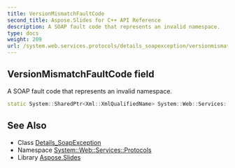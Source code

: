 ```yaml
---
title: VersionMismatchFaultCode
second_title: Aspose.Slides for C++ API Reference
description: A SOAP fault code that represents an invalid namespace.
type: docs
weight: 209
url: /system.web.services.protocols/details_soapexception/versionmismatchfaultcode/
---
```

## VersionMismatchFaultCode field


A SOAP fault code that represents an invalid namespace.

```cpp
static System::SharedPtr<Xml::XmlQualifiedName> System::Web::Services::Protocols::Details_SoapException::VersionMismatchFaultCode
```

## See Also

* Class [Details_SoapException](../)
* Namespace [System::Web::Services::Protocols](../../)
* Library [Aspose.Slides](../../../)